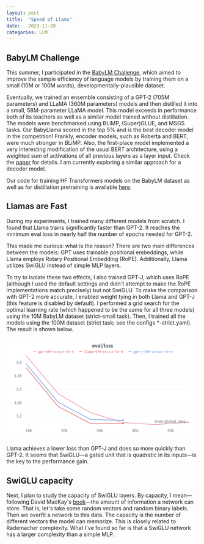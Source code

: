 ```yaml
---
layout: post
title:  "Speed of Llama"
date:   2023-11-20
categories: LLM
---
```




## **BabyLM Challenge**

This summer, I participated in the [BabyLM Challenge](https://babylm.github.io), which aimed to improve the sample efficiency of language models by training them on a small (10M or 100M words), developmentally-plausible dataset.

Eventually, we trained an ensemble consisting of a GPT-2 (705M parameters) and LLaMA (360M parameters) models and then distilled it into a small, 58M-parameter LLaMA model. This model exceeds in performance both of its teachers as well as a similar model trained without distillation. The models were benchmarked using BLiMP, (Super)GLUE, and MSGS tasks. Our BabyLlama scored in the top 5% and is the best decoder model in the competition! Frankly, encoder models, such as Roberta and BERT, were much stronger in BLiMP. Also, the first-place model implemented a very interesting modification of the usual BERT architecture, using a weighted sum of activations of all previous layers as a layer input. Check the [paper](https://arxiv.org/abs/2311.02265) for details. I am currently exploring a similar approach for a decoder model.

Our code for training HF Transformers models on the BabyLM dataset as well as for distillation pretraining is available [here](https://github.com/timinar/BabyLlama).

## **Llamas are Fast**

During my experiments, I trained many different models from scratch. I found that Llama trains significantly faster than GPT-2. It reaches the minimum eval loss in nearly half the number of epochs needed for GPT-2.

This made me curious: what is the reason? There are two main differences between the models: GPT uses trainable positional embeddings, while Llama employs Rotary Positional Embedding (RoPE). Additionally, Llama utilizes SwiGLU instead of simple MLP layers.

To try to isolate these two effects, I also trained GPT-J, which uses RoPE (although I used the default settings and didn't attempt to make the RoPE implementations match precisely) but not SwiGLU. To make the comparison with GPT-2 more accurate, I enabled weight tying in both Llama and GPT-J (this feature is disabled by default). I performed a grid search for the optimal learning rate (which happened to be the same for all three models) using the 10M BabyLM dataset (strict-small task). Then, I trained all the models using the 100M dataset (strict task; see the configs *-strict.yaml). The result is shown below.

![eval-loss](/assets/wandb-Llama-gptj-gpt2.png)

Llama achieves a lower loss than GPT-J and does so more quickly than GPT-2. It seems that SwiGLU—a gated unit that is quadratic in its inputs—is the key to the performance gain.

## **SwiGLU capacity**

Next, I plan to study the capacity of SwiGLU layers. By capacity, I mean—following David MacKay's [book](http://www.inference.org.uk/itprnn/book.pdf)—the amount of information a network can store. That is, let's take some random vectors and random binary labels. Then we overfit a network to this data. The capacity is the number of different vectors the model can memorize. This is closely related to Rademacher complexity. What I've found so far is that a SwiGLU network has a larger complexity than a simple MLP.